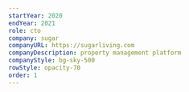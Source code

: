 ```yaml
---
startYear: 2020 
endYear: 2021
role: cto
company: sugar
companyURL: https://sugarliving.com
companyDescription: property management platform
companyStyle: bg-sky-500
rowStyle: opacity-70
order: 1
---
```



